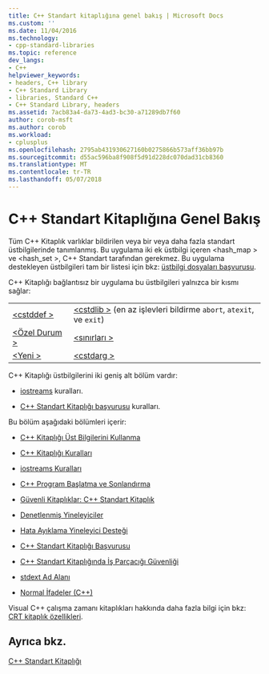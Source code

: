 ```yaml
---
title: C++ Standart kitaplığına genel bakış | Microsoft Docs
ms.custom: ''
ms.date: 11/04/2016
ms.technology:
- cpp-standard-libraries
ms.topic: reference
dev_langs:
- C++
helpviewer_keywords:
- headers, C++ library
- C++ Standard Library
- libraries, Standard C++
- C++ Standard Library, headers
ms.assetid: 7acb83a4-da73-4ad3-bc30-a71289db7f60
author: corob-msft
ms.author: corob
ms.workload:
- cplusplus
ms.openlocfilehash: 2795ab431930627160b0275866b573aff36bb97b
ms.sourcegitcommit: d55ac596ba8f908f5d91d228dc070dad31cb8360
ms.translationtype: MT
ms.contentlocale: tr-TR
ms.lasthandoff: 05/07/2018
---
```

# <a name="c-standard-library-overview"></a>C++ Standart Kitaplığına Genel Bakış

Tüm C++ Kitaplık varlıklar bildirilen veya bir veya daha fazla standart üstbilgilerinde tanımlanmış. Bu uygulama iki ek üstbilgi içeren \<hash_map > ve \<hash_set >, C++ Standart tarafından gerekmez. Bu uygulama destekleyen üstbilgileri tam bir listesi için bkz: [üstbilgi dosyaları başvurusu](../standard-library/cpp-standard-library-header-files.md).

C++ Kitaplığı bağlantısız bir uygulama bu üstbilgileri yalnızca bir kısmı sağlar:

|||
|-|-|
|[\<cstddef >](../standard-library/cstddef.md)|[\<cstdlib >](../standard-library/cstdlib.md) (en az işlevleri bildirme `abort`, `atexit`, ve `exit`)|
|[\<Özel Durum >](../standard-library/exception.md)|[\<sınırları >](../standard-library/limits.md)|
|[\<Yeni >](../standard-library/new.md)|[\<cstdarg >](../standard-library/cstdarg.md)|

C++ Kitaplığı üstbilgilerini iki geniş alt bölüm vardır:

- [iostreams](../standard-library/iostreams-conventions.md) kuralları.

- [C++ Standart Kitaplığı başvurusu](../standard-library/cpp-standard-library-reference.md) kuralları.

Bu bölüm aşağıdaki bölümleri içerir:

- [C++ Kitaplığı Üst Bilgilerini Kullanma](../standard-library/using-cpp-library-headers.md)

- [C++ Kitaplığı Kuralları](../standard-library/cpp-library-conventions.md)

- [iostreams Kuralları](../standard-library/iostreams-conventions.md)

- [C++ Program Başlatma ve Sonlandırma](../standard-library/cpp-program-startup-and-termination.md)

- [Güvenli Kitaplıklar: C++ Standart Kitaplık](../standard-library/safe-libraries-cpp-standard-library.md)

- [Denetlenmiş Yineleyiciler](../standard-library/checked-iterators.md)

- [Hata Ayıklama Yineleyici Desteği](../standard-library/debug-iterator-support.md)

- [C++ Standart Kitaplığı Başvurusu](../standard-library/cpp-standard-library-reference.md)

- [C++ Standart Kitaplığında İş Parçacığı Güvenliği](../standard-library/thread-safety-in-the-cpp-standard-library.md)

- [stdext Ad Alanı](../standard-library/stdext-namespace.md)

- [Normal İfadeler (C++)](../standard-library/regular-expressions-cpp.md)

Visual C++ çalışma zamanı kitaplıkları hakkında daha fazla bilgi için bkz: [CRT kitaplık özellikleri](../c-runtime-library/crt-library-features.md).

## <a name="see-also"></a>Ayrıca bkz.

[C++ Standart Kitaplığı](../standard-library/cpp-standard-library-reference.md)<br/>
